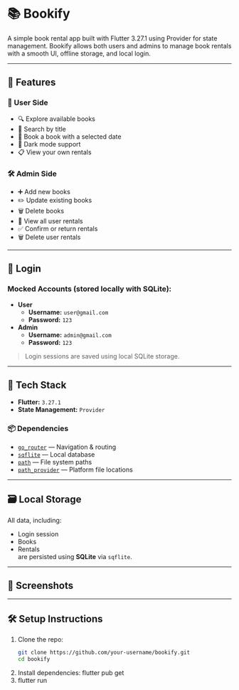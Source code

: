 # 📚 Bookify

A simple book rental app built with Flutter 3.27.1 using Provider for state management. Bookify allows both users and admins to manage book rentals with a smooth UI, offline storage, and local login.

---

## 🚀 Features

### 👤 User Side
- 🔍 Explore available books
- 🔎 Search by title
- 📅 Book a book with a selected date
- 🌙 Dark mode support
- 📋 View your own rentals

### 🛠️ Admin Side
- ➕ Add new books
- ✏️ Update existing books
- 🗑️ Delete books
- 👥 View all user rentals
- ✅ Confirm or return rentals
- 🗑️ Delete user rentals

---

## 🔐 Login

### Mocked Accounts (stored locally with SQLite):
- **User**
  - **Username:** `user@gmail.com`
  - **Password:** `123`
- **Admin**
  - **Username:** `admin@gmail.com`
  - **Password:** `123`

> Login sessions are saved using local SQLite storage.

---

## 🧱 Tech Stack

- **Flutter:** `3.27.1`
- **State Management:** `Provider`

### 📦 Dependencies
- [`go_router`](https://pub.dev/packages/go_router) — Navigation & routing
- [`sqflite`](https://pub.dev/packages/sqflite) — Local database
- [`path`](https://pub.dev/packages/path) — File system paths
- [`path_provider`](https://pub.dev/packages/path_provider) — Platform file locations

---

## 🗃️ Local Storage

All data, including:
- Login session
- Books
- Rentals  
are persisted using **SQLite** via `sqflite`.

---

## 📸 Screenshots

---

## 🛠️ Setup Instructions

1. Clone the repo:
   ```bash
   git clone https://github.com/your-username/bookify.git
   cd bookify

2. Install dependencies:
     flutter pub get
3. flutter run
   
